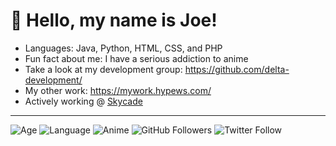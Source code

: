 # 👋 Hello, my name is Joe!

* Languages: Java, Python, HTML, CSS, and PHP
* Fun fact about me: I have a serious addiction to anime
* Take a look at my development group: https://github.com/delta-development/
* My other work: https://mywork.hypews.com/
* Actively working @ [Skycade](https://discord.gg/skycade)

***
![Age](https://img.shields.io/badge/Age-16-success?style=for-the-badge) ![Language](https://img.shields.io/badge/Language-Java-orange?style=for-the-badge) ![Anime](https://img.shields.io/badge/Crippling%20Anime%20Addiction%3F-Yes-critical?style=for-the-badge) ![GitHub Followers](https://img.shields.io/github/followers/hypewsthedev?style=for-the-badge) ![Twitter Follow](https://img.shields.io/twitter/follow/joehosten_?style=for-the-badge)
